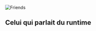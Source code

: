 ![Friends](https://user-images.githubusercontent.com/13923756/77844635-89e2ad80-71a8-11ea-98d0-fc9ac96fede3.jpg)

## Celui qui parlait du runtime